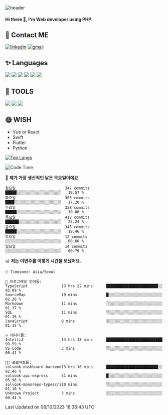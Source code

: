 ![header](https://capsule-render.vercel.app/api?type=waving&color=auto&height=300&section=header&text=Elin&fontSize=90&animation=twinkling)

#### Hi there 👋, I'm <b>Web developer</b> using PHP. ####

<!--
- 🔭 I’m currently working on Uniwill
- 🌱 I’m currently learning Vue or React or Python.
-->

<!---#### I am PHP developer --->

## 💌 Contact ME ###
[<img src='https://img.shields.io/badge/-EunjiKo-%230A66C2?style=flat-square&logo=LinkedIn&logoColor=white' alt='linkedin'>](https://www.linkedin.com/in/https://www.linkedin.com/in/eunji-ko-00a907164//)  [<img src='https://img.shields.io/badge/-einee214%40gmail.com-%23EA4335?style=flat-square&logo=Gmail&logoColor=white' alt='gmail'>](einee214@gmail.com)  


## ✨ Languages
<img src='https://img.shields.io/badge/-PHP-%23777BB4?style=for-the-badge&logo=PHP&logoColor=white'> <img src='https://img.shields.io/badge/-Laravel-%23FF2D20?style=for-the-badge&logo=Laravel&logoColor=white'> <img src='https://img.shields.io/badge/Jquery-%230769AD?style=for-the-badge&logo=Jquery&logoColor=white'> <img src='https://img.shields.io/badge/CSS3-%231572B6?style=for-the-badge&logo=CSS3&logoColor=white'> <img src='https://img.shields.io/badge/Bootstrap-%237952B3?style=for-the-badge&logo=Bootstrap&logoColor=white' > <img src='https://img.shields.io/badge/MySQL-%234479A1?style=for-the-badge&logo=MySQL&logoColor=white' >

## 🌷 TOOLS
<img src='https://img.shields.io/badge/PHPSTORM-%23000000?style=for-the-badge&logo=PhpStorm&logoColor=white' > <img src='https://img.shields.io/badge/GitLab-%23FCA121?style=for-the-badge&logo=GitLab&logoColor=white' > <img src='https://img.shields.io/badge/GitHub-%23181717?style=for-the-badge&logo=GitHub&logoColor=white'>


## 🌞 WISH
- Vue or React
- Swift
- Flutter
- Python


[![Top Langs](https://github-readme-stats.vercel.app/api/top-langs/?username=ein214&layout=compact)](https://github.com/anuraghazra/github-readme-stats)

<!--START_SECTION:waka-->
![Code Time](http://img.shields.io/badge/Code%20Time-2%2C942%20hrs-blue)

📅 **제가 가장 생산적인 날은 목요일이에요.** 

```text
월요일                      347 commits         █████░░░░░░░░░░░░░░░░░░░░   19.57 % 
화요일                      305 commits         ████░░░░░░░░░░░░░░░░░░░░░   17.20 % 
수요일                      338 commits         █████░░░░░░░░░░░░░░░░░░░░   19.06 % 
목요일                      412 commits         ██████░░░░░░░░░░░░░░░░░░░   23.24 % 
금요일                      345 commits         █████░░░░░░░░░░░░░░░░░░░░   19.46 % 
토요일                      12 commits          ░░░░░░░░░░░░░░░░░░░░░░░░░   00.68 % 
일요일                      14 commits          ░░░░░░░░░░░░░░░░░░░░░░░░░   00.79 % 
```


📊 **저는 이번주를 이렇게 시간을 보냈어요.** 

```text
🕑︎ Timezone: Asia/Seoul

💬 프로그래밍 언어들: 
TypeScript               13 hrs 22 mins      ███████████████████████░░   93.09 % 
SourceMap                19 mins             █░░░░░░░░░░░░░░░░░░░░░░░░   02.26 % 
Markdown                 11 mins             ░░░░░░░░░░░░░░░░░░░░░░░░░   01.37 % 
SQL                      11 mins             ░░░░░░░░░░░░░░░░░░░░░░░░░   01.35 % 
JavaScript               9 mins              ░░░░░░░░░░░░░░░░░░░░░░░░░   01.15 % 

🔥 에디터들: 
IntelliJ                 14 hrs 18 mins      █████████████████████████   99.59 % 
VS Code                  3 mins              ░░░░░░░░░░░░░░░░░░░░░░░░░   00.41 % 

🐱‍💻 프로젝트들: 
solvook-dashboard-backend13 hrs 16 mins      ███████████████████████░░   92.46 % 
solvook-api-express      51 mins             █░░░░░░░░░░░░░░░░░░░░░░░░   05.96 % 
solvook-monorepo-typescri10 mins             ░░░░░░░░░░░░░░░░░░░░░░░░░   01.18 % 
Unknown Project          3 mins              ░░░░░░░░░░░░░░░░░░░░░░░░░   00.41 % 
```


 Last Updated on 06/10/2023 18:36:43 UTC
<!--END_SECTION:waka-->

<!---![GitHub stats](https://github-readme-stats.vercel.app/api?username=ein214&show_icons=true&theme=dracula)  --->



